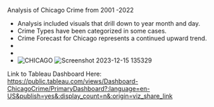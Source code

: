Analysis of Chicago Crime from 2001 -2022
- Analysis included visuals that drill down to year month and day.
- Crime Types have been categorized in some cases.
- Crime Forecast for Chicago represents a continued upward trend.
-
-
- ![CHICAGO](https://github.com/DJ-Adams/Chicago_Crimes_Project_3/assets/140389867/7e8813f2-61fb-4a4f-a425-e9327cba8e45)
![Screenshot 2023-12-15 135329](https://github.com/DJ-Adams/Chicago_Crimes_Project_3/assets/140389867/ce0f530e-c15b-4955-81a0-e2761f8558da)


Link to Tableau Dashboard Here: https://public.tableau.com/views/Dashboard-ChicagoCrime/PrimaryDashboard?:language=en-US&publish=yes&:display_count=n&:origin=viz_share_link


